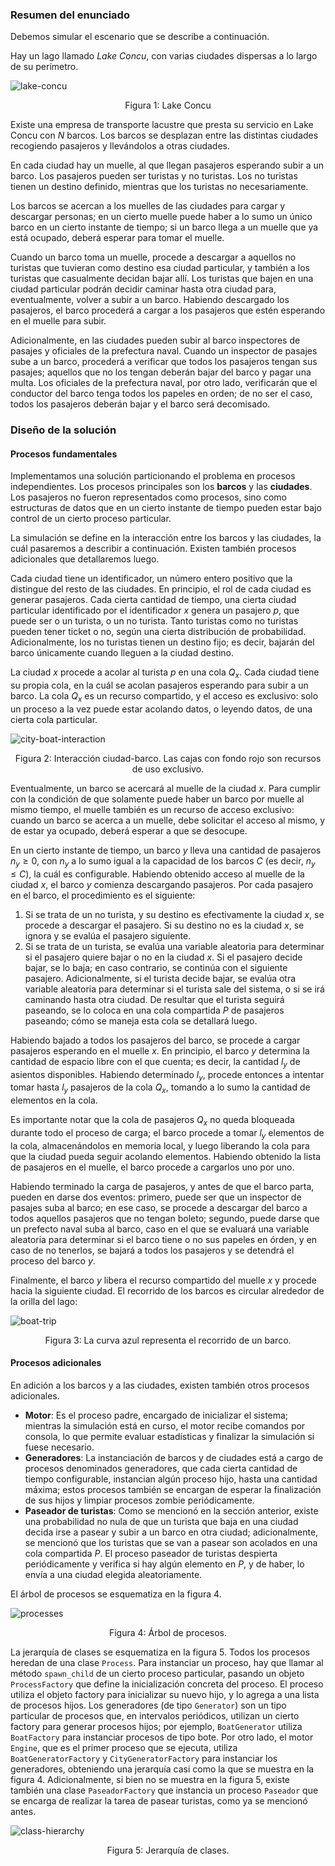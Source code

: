 ### Resumen del enunciado

Debemos simular el escenario que se describe a continuación. 

Hay un lago llamado *Lake Concu*, con varias ciudades dispersas a lo largo de su perímetro.



![lake-concu](img/lake-concu.svg)

<center>Figura 1: Lake Concu</center>



Existe una empresa de transporte lacustre que presta su servicio en Lake Concu con $N$ barcos. Los barcos se desplazan entre las distintas ciudades recogiendo pasajeros y llevándolos a otras ciudades.

En cada ciudad hay un muelle, al que llegan pasajeros esperando subir a un barco. Los pasajeros pueden ser turistas y no turistas. Los no turistas tienen un destino definido, mientras que los turistas no necesariamente.

Los barcos se acercan a los muelles de las ciudades para cargar y descargar personas; en un cierto muelle puede haber a lo sumo un único barco en un cierto instante de tiempo; si un barco llega a un muelle que ya está ocupado, deberá esperar para tomar el muelle.

Cuando un barco toma un muelle, procede a descargar a aquellos no turistas que tuvieran como destino esa ciudad particular, y también a los turistas que casualmente decidan bajar allí. Los turistas que bajen en una ciudad particular podrán decidir caminar hasta otra ciudad para, eventualmente, volver a subir a un barco. Habiendo descargado los pasajeros, el barco procederá a cargar a los pasajeros que estén esperando en el muelle para subir.

Adicionalmente, en las ciudades pueden subir al barco inspectores de pasajes y oficiales de la prefectura naval. Cuando un inspector de pasajes sube a un barco, procederá a verificar que todos los pasajeros tengan sus pasajes; aquellos que no los tengan deberán bajar del barco y pagar una multa. Los oficiales de la prefectura naval, por otro lado, verificarán que el conductor del barco tenga todos los papeles en orden; de no ser el caso, todos los pasajeros deberán bajar y el barco será decomisado.





### Diseño de la solución



#### Procesos fundamentales

Implementamos una solución particionando el problema en procesos independientes. Los procesos principales son los **barcos** y las **ciudades**. Los pasajeros no fueron representados como procesos, sino como estructuras de datos que en un cierto instante de tiempo pueden estar bajo control de un cierto proceso particular.

La simulación se define en la interacción entre los barcos y las ciudades, la cuál pasaremos a describir a continuación. Existen también procesos adicionales que detallaremos luego. 

Cada ciudad tiene un identificador, un número entero positivo que la distingue del resto de las ciudades. En principio, el rol de cada ciudad es generar pasajeros. Cada cierta cantidad de tiempo, una cierta ciudad particular identificado por el identificador $x$ genera un pasajero $p$, que puede ser o un turista, o un no turista. Tanto turistas como no turistas pueden tener ticket o no, según una cierta distribución de probabilidad. Adicionalmente, los no turistas tienen un destino fijo; es decir, bajarán del barco únicamente cuando lleguen a la ciudad destino.

La ciudad $x$ procede a acolar al turista $p$ en una cola $Q_x$. Cada ciudad tiene su propia cola, en la cuál se acolan pasajeros esperando para subir a un barco. La cola $Q_x$ es un recurso compartido, y el acceso es exclusivo: solo un proceso a la vez puede estar acolando datos, o leyendo datos, de una cierta cola particular.



![city-boat-interaction](img/city-boat-interaction.svg)

<center>Figura 2: Interacción ciudad-barco. Las cajas con fondo rojo son recursos de uso exclusivo.</center>



Eventualmente, un barco se acercará al muelle de la ciudad $x$. Para cumplir con la condición de que solamente puede haber un barco por muelle al mismo tiempo, el muelle también es un recurso de acceso exclusivo: cuando un barco se acerca a un muelle, debe solicitar el acceso al mismo, y de estar ya ocupado, deberá esperar a que se desocupe.

En un cierto instante de tiempo, un barco $y$ lleva una cantidad de pasajeros $n_y \geq 0$, con $n_y$ a lo sumo igual a la capacidad de los barcos $C$ (es decir, $n_y \leq C$), la cuál es configurable. Habiendo obtenido acceso al muelle de la ciudad $x$, el barco $y$ comienza descargando pasajeros. Por cada pasajero en el barco, el procedimiento es el siguiente:

1. Si se trata de un no turista, y su destino es efectivamente la ciudad $x$, se procede a descargar el pasajero. Si su destino no es la ciudad $x$, se ignora y se evalúa el pasajero siguiente.
2. Si se trata de un turista, se evalúa una variable aleatoria para determinar si el pasajero quiere bajar o no en la ciudad $x$. Si el pasajero decide bajar, se lo baja; en caso contrario, se continúa con el siguiente pasajero. Adicionalmente, si el turista decide bajar, se evalúa otra variable aleatoria para determinar si el turista sale del sistema, o si se irá caminando hasta otra ciudad. De resultar que el turista seguirá paseando, se lo coloca en una cola compartida $P$ de pasajeros paseando; cómo se maneja esta cola se detallará luego.

Habiendo bajado a todos los pasajeros del barco, se procede a cargar pasajeros esperando en el muelle $x$. En principio, el barco $y$ determina la cantidad de espacio libre con el que cuenta; es decir, la cantidad $l_y$ de asientos disponibles. Habiendo determinado $l_y$, procede entonces a intentar tomar hasta $l_y$ pasajeros de la cola $Q_x$, tomando a lo sumo la cantidad de elementos en la cola. 

Es importante notar que la cola de pasajeros $Q_x$ no queda bloqueada durante todo el proceso de carga; el barco procede a tomar $l_y$ elementos de la cola, almacenándolos en memoria local, y luego liberando la cola para que la ciudad pueda seguir acolando elementos. Habiendo obtenido la lista de pasajeros en el muelle, el barco procede a cargarlos uno por uno.

Habiendo terminado la carga de pasajeros, y antes de que el barco parta, pueden en darse dos eventos: primero, puede ser que un inspector de pasajes suba al barco; en ese caso, se procede a descargar del barco a todos aquellos pasajeros que no tengan boleto; segundo, puede darse que un prefecto naval suba al barco, caso en el que se evaluará una variable aleatoria para determinar si el barco tiene o no sus papeles en órden, y en caso de no tenerlos, se bajará a todos los pasajeros y se detendrá el proceso del barco $y$.

Finalmente, el barco $y$ libera el recurso compartido del muelle $x$ y procede hacia la siguiente ciudad. El recorrido de los barcos es circular alrededor de la orilla del lago:



![boat-trip](img/boat-trip.svg)

<center>Figura 3: La curva azul representa el recorrido de un barco.</center>



#### Procesos adicionales

En adición a los barcos y a las ciudades, existen también otros procesos adicionales.

* **Motor**: Es el proceso padre, encargado de inicializar el sistema; mientras la simulación está en curso, el motor recibe comandos por consola, lo que permite evaluar estadísticas y finalizar la simulación si fuese necesario.
* **Generadores**: La instanciación de barcos y de ciudades está a cargo de procesos denominados generadores, que cada cierta cantidad de tiempo configurable, instancian algún proceso hijo, hasta una cantidad máxima; estos procesos también se encargan de esperar la finalización de sus hijos y limpiar procesos zombie periódicamente.
* **Paseador de turistas**: Como se mencionó en la sección anterior, existe una probabilidad no nula de que un turista que baja en una ciudad decida irse a pasear y subir a un barco en otra ciudad; adicionalmente, se mencionó que los turistas que se van a pasear son acolados en una cola compartida $P$. El proceso paseador de turistas despierta periódicamente y verifica si hay algún elemento en $P$, y de haber, lo envía a una ciudad elegida aleatoriamente.



El árbol de procesos se esquematiza en la figura 4.

![processes](img/processes.svg)

<center>Figura 4: Árbol de procesos.</center>



La jerarquía de clases se esquematiza en la figura 5. Todos los procesos heredan de una clase `Process`. Para instanciar un proceso, hay que llamar al método `spawn_child` de un cierto proceso particular, pasando un objeto `ProcessFactory` que define la inicialización concreta del proceso. El proceso utiliza el objeto factory para inicializar su nuevo hijo, y lo agrega a una lista de procesos hijos. Los generadores (de tipo `Generator`) son un tipo particular de procesos que, en intervalos periódicos, utilizan un cierto factory para generar procesos hijos; por ejemplo, `BoatGenerator` utiliza `BoatFactory` para instanciar procesos de tipo bote. Por otro lado, el motor `Engine`, que es el primer proceso que se ejecuta, utiliza `BoatGeneratorFactory` y `CityGeneratorFactory` para instanciar los generadores, obteniendo una jerarquía casi como la que se muestra en la figura 4. Adicionalmente, si bien no se muestra en la figura 5, existe también una clase `PaseadorFactory` que instancia un proceso `Paseador` que se encarga de realizar la tarea de pasear turistas, como ya se mencionó antes. 



![class-hierarchy](img/class-hierarchy.svg)

<center>Figura 5: Jerarquía de clases.</center>



